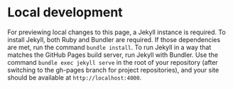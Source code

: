 # Local development
For previewing local changes to this page, a Jekyll instance is required. To install Jekyll, both Ruby and Bundler are required. If those dependencies are met, run the command `bundle install`.
To run Jekyll in a way that matches the GitHub Pages build server, run Jekyll with Bundler. Use the command `bundle exec jekyll serve` in the root of your repository (after switching to the gh-pages branch for project repositories), and your site should be available at `http://localhost:4000`.
